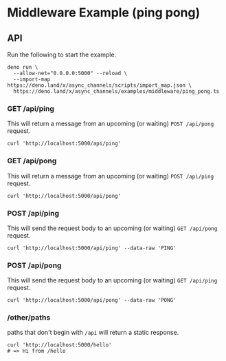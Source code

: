 # Middleware Example (ping pong)

## API

Run the following to start the example.

```shell
deno run \
  --allow-net="0.0.0.0:5000" --reload \
  --import-map https://deno.land/x/async_channels/scripts/import_map.json \
  https://deno.land/x/async_channels/examples/middleware/ping_pong.ts
```

### GET /api/ping

This will return a message from an upcoming (or waiting) `POST /api/pong`
request.

```shell
curl 'http://localhost:5000/api/ping'
```

### GET /api/pong

This will return a message from an upcoming (or waiting) `POST /api/ping`
request.

```shell
curl 'http://localhost:5000/api/pong'
```

### POST /api/ping

This will send the request body to an upcoming (or waiting) `GET /api/pong`
request.

```shell
curl 'http://localhost:5000/api/ping' --data-raw 'PING'
```

### POST /api/pong

This will send the request body to an upcoming (or waiting) `GET /api/ping`
request.

```shell
curl 'http://localhost:5000/api/pong' --data-raw 'PONG'
```

### /other/paths

paths that don't begin with `/api` will return a static response.

```shell
curl 'http://localhost:5000/hello'
# => Hi from /hello
```
